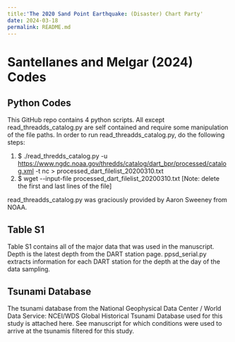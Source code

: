 ```yaml
---
title:'The 2020 Sand Point Earthquake: (Disaster) Chart Party'
date: 2024-03-18
permalink: README.md
---
```


# Santellanes and Melgar (2024) Codes
## Python Codes
This GitHub repo contains 4 python scripts. All except read_threadds_catalog.py are self contained and require some manipulation of the file paths.
In order to run read_threadds_catalog.py, do the following steps:

1. $ ./read_thredds_catalog.py -u https://www.ngdc.noaa.gov/thredds/catalog/dart_bpr/processed/catalog.xml -t nc > processed_dart_filelist_20200310.txt
2. $ wget --input-file processed_dart_filelist_20200310.txt [Note: delete the first and last lines of the file]

read_threadds_catalog.py was graciously provided by Aaron Sweeney from NOAA.

## Table S1

Table S1 contains all of the major data that was used in the manuscript. Depth is the latest depth from the DART station page. ppsd_serial.py extracts information for each DART station
for the depth at the day of the data sampling.

## Tsunami Database

The tsunami database from the National Geophysical Data Center / World Data Service: NCEI/WDS Global Historical Tsunami Database used for this study is attached here. 
See manuscript for which conditions were used to arrive at the tsunamis filtered for this study.
